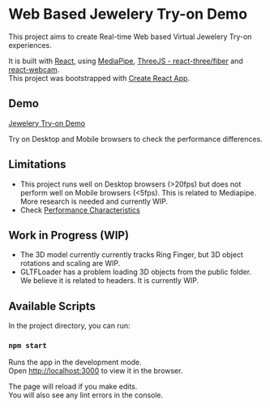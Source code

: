 # Web Based Jewelery Try-on Demo

This project aims to create Real-time Web based Virtual Jewelery Try-on experiences.

It is built with [React](https://github.com/facebook/react), using [MediaPipe](https://github.com/google/mediapipe), [ThreeJS - react-three/fiber](https://github.com/pmndrs/react-three-fiber) and [react-webcam](https://github.com/mozmorris/react-webcam).\
This project was bootstrapped with [Create React App](https://github.com/facebook/create-react-app).

## Demo

[Jewelery Try-on Demo](https://main.d2ablu3msld68r.amplifyapp.com/)

Try on Desktop and Mobile browsers to check the performance differences.

## Limitations

- This project runs well on Desktop browsers (>20fps) but does not perform well on Mobile browsers (<5fps). This is related to Mediapipe. More research is needed and currently WIP.
- Check [Performance Characteristics](https://blog.tensorflow.org/2020/03/face-and-hand-tracking-in-browser-with-mediapipe-and-tensorflowjs.html)

## Work in Progress (WIP)

- The 3D model currently currently tracks Ring Finger, but 3D object rotations and scaling are WIP.
- GLTFLoader has a problem loading 3D objects from the public folder. We believe it is related to headers. It is currently WIP.

## Available Scripts

In the project directory, you can run:

### `npm start`

Runs the app in the development mode.\
Open [http://localhost:3000](http://localhost:3000) to view it in the browser.

The page will reload if you make edits.\
You will also see any lint errors in the console.
